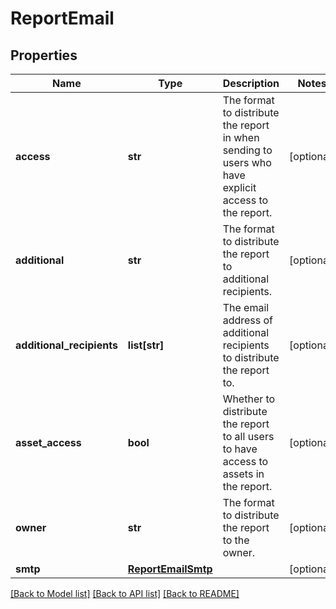 # ReportEmail

## Properties
Name | Type | Description | Notes
------------ | ------------- | ------------- | -------------
**access** | **str** | The format to distribute the report in when sending to users who have explicit access to the report. | [optional] 
**additional** | **str** | The format to distribute the report to additional recipients. | [optional] 
**additional_recipients** | **list[str]** | The email address of additional recipients to distribute the report to. | [optional] 
**asset_access** | **bool** | Whether to distribute the report to all users to have access to assets in the report. | [optional] 
**owner** | **str** | The format to distribute the report to the owner. | [optional] 
**smtp** | [**ReportEmailSmtp**](ReportEmailSmtp.md) |  | [optional] 

[[Back to Model list]](../README.md#documentation-for-models) [[Back to API list]](../README.md#documentation-for-api-endpoints) [[Back to README]](../README.md)

